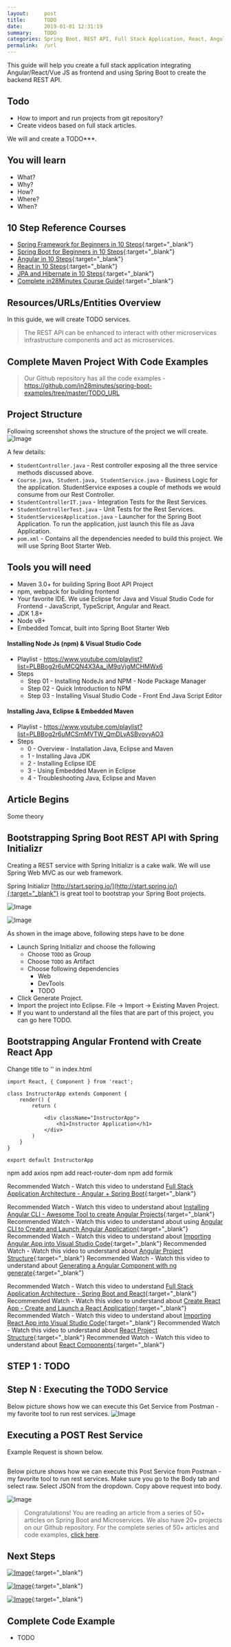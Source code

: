 ```yaml
---
layout:     post
title:      TODO
date:       2019-01-01 12:31:19
summary:    TODO
categories: Spring Boot, REST API, Full Stack Application, React, Angular, Frontend
permalink:  /url
---
```


This guide will help you create a full stack application integrating Angular/React/Vue JS as frontend and using Spring Boot to create the backend REST API.

## Todo
- How to import and run projects from git repository?
- Create videos based on full stack articles.

We will and create a TODO***. 
 
## You will learn

- What?
- Why?
- How?
- Where?
- When?


## 10 Step Reference Courses

- [Spring Framework for Beginners in 10 Steps](https://courses.in28minutes.com/p/spring-framework-for-beginners){:target="_blank"}
- [Spring Boot for Beginners in 10 Steps](https://courses.in28minutes.com/p/spring-boot-for-beginners-in-10-steps){:target="_blank"}
- [Angular in 10 Steps](https://www.youtube.com/watch?v=8ueiZf988qY){:target="_blank"}
- [React in 10 Steps](https://www.youtube.com/watch?v=SWXuXhZkNQc){:target="_blank"}
- [JPA and Hibernate in 10 Steps](https://courses.in28minutes.com/p/jpa-and-hibernate-tutorial-for-beginners-with-spring-boot){:target="_blank"}
- [Complete in28Minutes Course Guide](https://courses.in28minutes.com/p/in28minutes-course-guide){:target="_blank"}


## Resources/URLs/Entities Overview

In this guide, we will create TODO services. 

> The REST API can be enhanced to interact with other microservices infrastructure components and act as microservices.


## Complete Maven Project With Code Examples

> Our Github repository has all the code examples - https://github.com/in28minutes/spring-boot-examples/tree/master/TODO_URL


## Project Structure

Following screenshot shows the structure of the project we will create.
![Image](/images/SpringBootRestService-ProjectStructure.png "Spring Boot Rest Service - Project Structure") 

A few details:

- `StudentController.java` - Rest controller exposing all the three service methods discussed above.
- `Course.java, Student.java, StudentService.java` - Business Logic for the application. StudentService exposes a couple of methods we would consume from our Rest Controller.
- `StudentControllerIT.java` - Integration Tests for the Rest Services.
- `StudentControllerTest.java` - Unit Tests for the Rest Services.
- `StudentServicesApplication.java` - Launcher for the Spring Boot Application. To run the application, just launch this file as Java Application.
- `pom.xml` - Contains all the dependencies needed to build this project. We will use Spring Boot Starter Web.


## Tools you will need

- Maven 3.0+ for building Spring Boot API Project
- npm, webpack for building frontend
- Your favorite IDE. We use Eclipse for Java and Visual Studio Code for Frontend - JavaScript, TypeScript, Angular and React.
- JDK 1.8+
- Node v8+
- Embedded Tomcat, built into Spring Boot Starter Web

#### Installing Node Js (npm) & Visual Studio Code 

- Playlist - https://www.youtube.com/playlist?list=PLBBog2r6uMCQN4X3Aa_jM9qVjgMCHMWx6
- Steps
  - Step 01 - Installing NodeJs and NPM - Node Package Manager
  - Step 02 - Quick Introduction to NPM
  - Step 03 - Installing Visual Studio Code - Front End Java Script Editor

#### Installing Java, Eclipse & Embedded Maven

- Playlist - https://www.youtube.com/playlist?list=PLBBog2r6uMCSmMVTW_QmDLyASBvovyAO3
- Steps
  - 0 - Overview - Installation Java, Eclipse and Maven
  - 1 - Installing Java JDK
  - 2 - Installing Eclipse IDE
  - 3 - Using Embedded Maven in Eclipse
  - 4 - Troubleshooting Java, Eclipse and Maven

## Article Begins
Some theory

## Bootstrapping Spring Boot REST API with Spring Initializr

Creating a REST service with Spring Initializr is a cake walk. We will use Spring Web MVC as our web framework.  

Spring Initializr [http://start.spring.io/](http://start.spring.io/){:target="_blank"} is great tool to bootstrap your Spring Boot projects.

![Image](/images/Spring-Initializr-Web.png "Web, Actuator and Developer Tools")   

![Image](/images/Spring-Initializr-Web-JPA.png "Web, JPA, Hibernate and Developer Tools")

As shown in the image above, following steps have to be done

- Launch Spring Initializr and choose the following
  - Choose `TODO` as Group
  - Choose `TODO` as Artifact
  - Choose following dependencies
    - Web
    - DevTools
    - TODO
- Click Generate Project.
- Import the project into Eclipse. File -> Import -> Existing Maven Project.
- If you want to understand all the files that are part of this project, you can go here TODO.

## Bootstrapping Angular Frontend with Create React App

Change title to '<title>My Full Stack Application with Spring Boot and React</title>' in index.html

```
import React, { Component } from 'react';

class InstructorApp extends Component {
    render() {
        return (

            <div className="InstructorApp">
                <h1>Instructor Application</h1>
            </div>
        )
    }
}

export default InstructorApp
```

npm add axios
npm add react-router-dom
npm add formik

Recommended Watch - Watch this video to understand [Full Stack Application Architecture - Angular + Spring Boot](https://youtu.be/7ZsHQNlkF2g){:target="_blank"}

Recommended Watch - Watch this video to understand about [Installing Angular CLI - Awesome Tool to create Angular Projects](https://youtu.be/e9JhAwtW9Hk){:target="_blank"}
Recommended Watch - Watch this video to understand about using [Angular CLI to Create and Launch Angular Application](https://youtu.be/0PlPY0wlNaw){:target="_blank"}
Recommended Watch - Watch this video to understand about [Importing Angular App into Visual Studio Code](https://youtu.be/rMZNsb685r4){:target="_blank"}
Recommended Watch - Watch this video to understand about [Angular Project Structure](https://youtu.be/ZOq9S8nSCF0){:target="_blank"}
Recommended Watch - Watch this video to understand about [Generating a Angular Component with ng generate](https://youtu.be/8YC-4u3jm94){:target="_blank"}


Recommended Watch - Watch this video to understand [Full Stack Application Architecture - Spring Boot and React](https://youtu.be/TTWH_Q7uSlY){:target="_blank"}
Recommended Watch - Watch this video to understand about [Create React App - Create and Launch a React Application](https://youtu.be/PR1pXhesetg){:target="_blank"}
Recommended Watch - Watch this video to understand about [Importing React App into Visual Studio Code](https://youtu.be/Cw-bSD6Q8xI){:target="_blank"}
Recommended Watch - Watch this video to understand about [React Project Structure](https://youtu.be/wI5G8FNFrto){:target="_blank"}
Recommended Watch - Watch this video to understand about [React Components](https://youtu.be/OmwcVGZWM98){:target="_blank"}



## STEP 1 : TODO


## Step N : Executing the TODO Service 

Below picture shows how we can execute this Get Service from Postman - my favorite tool to run rest services.
![Image](/images/ExecutingGetRestServiceUsingPostman.png "Executing Rest Service From Postman")   

## Executing a POST Rest Service

Example Request is shown below. 

```json
```

Below picture shows how we can execute this Post Service from Postman - my favorite tool to run rest services. Make sure you go to the Body tab and select raw. Select JSON from the dropdown. Copy above request into body.

![Image](/images/ExecutingPostRestServiceUsingPostman.png "Executing Post Rest Service From Postman")   

> Congratulations! You are reading an article from a series of 50+ articles on Spring Boot and Microservices. We also have 20+ projects on our Github repository. For the complete series of 50+ articles and code examples, [click here](http://www.springboottutorial.com/spring-boot-tutorials-for-beginners).

## Next Steps
[![Image](/images/Course-Go-Full-Stack-With-Spring-Boot-and-React.png "Go Full Stack with Spring Boot and React")](https://www.udemy.com/full-stack-application-with-spring-boot-and-react/?couponCode=SBT-2019){:target="_blank"}

[![Image](/images/Course-Go-Full-Stack-With-SpringBoot-And-Angular.png "Go Full Stack with Spring Boot and Angular")](https://www.udemy.com/full-stack-application-development-with-spring-boot-and-angular/?couponCode=SBT-2019){:target="_blank"}

[![Image](/images/Course-Master-Microservices-with-Spring-Boot-and-Spring-Cloud.png "Master Microservices with Spring Boot and Spring Cloud")](https://www.udemy.com/microservices-with-spring-boot-and-spring-cloud/?couponCode=SBT-2019){:target="_blank"}


## Complete Code Example
- TODO